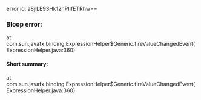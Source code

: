 error id: a8jlLE93Hk12hPIIfETRhw==
### Bloop error:

at com.sun.javafx.binding.ExpressionHelper$Generic.fireValueChangedEvent(ExpressionHelper.java:360)
#### Short summary: 

at com.sun.javafx.binding.ExpressionHelper$Generic.fireValueChangedEvent(ExpressionHelper.java:360)